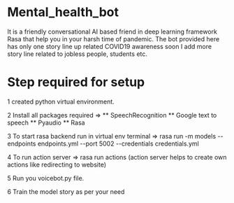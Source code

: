 # Mental_health_bot
It is a friendly conversational AI based friend in deep learning framework Rasa that help you in your harsh time of pandemic.
The bot provided here has only one story line up related COVID19 awareness  soon I add more story line related to jobless people, students etc.

# Step required for setup

1 created python virtual environment.

2 Install all packages required => 
  ** SpeechRecognition
  ** Google text to speech
  ** Pyaudio
  ** Rasa 

3 To start rasa backend run in virtual env terminal => rasa run -m models --endpoints endpoints.yml --port 5002 --credentials credentials.yml

4 To run action server => rasa run actions (action server helps to create own actions like redirecting to website)
 
5 Run you voicebot.py file.

6 Train the model story as per your need

